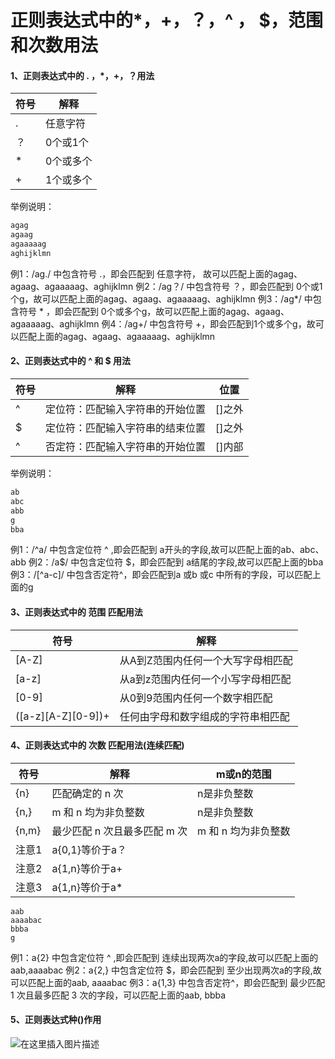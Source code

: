 # 正则表达式中的*，+，？，^ ， $，范围和次数用法

#### 1、正则表达式中的 . ，*，+，？用法

| 符号 | 解释      |
| ---- | --------- |
| .    | 任意字符  |
| ？   | 0个或1个  |
| *    | 0个或多个 |
| +    | 1个或多个 |

举例说明：

```js
agag
agaag
agaaaaag
aghijklmn 
```

例1：/ag./ 中包含符号 .，即会匹配到 任意字符， 故可以匹配上面的agag、agaag、agaaaaag、aghijklmn
例2：/ag？/ 中包含符号 ？，即会匹配到 0个或1个g，故可以匹配上面的agag、agaag、agaaaaag、aghijklmn
例3：/ag*/ 中包含符号 * ，即会匹配到 0个或多个g，故可以匹配上面的agag、agaag、agaaaaag、aghijklmn
例4：/ag+/ 中包含符号 +，即会匹配到1个或多个g，故可以匹配上面的agag、agaag、agaaaaag、aghijklmn

#### 2、正则表达式中的 ^ 和 $ 用法

| 符号 | 解释                             | 位置   |
| ---- | -------------------------------- | ------ |
| ^    | 定位符：匹配输入字符串的开始位置 | []之外 |
| $    | 定位符：匹配输入字符串的结束位置 | []之外 |
| ^    | 否定符：匹配输入字符串的开始位置 | []内部 |

举例说明：

```c
ab
abc
abb
g
bba
```

例1：/^a/ 中包含定位符 ^ ,即会匹配到 a开头的字段,故可以匹配上面的ab、abc、abb
例2：/a$/ 中包含定位符 $，即会匹配到 a结尾的字段,故可以匹配上面的bba
例3：/[^a-c]/ 中包含否定符^，即会匹配到a 或b 或c 中所有的字段，可以匹配上面的g

#### 3、正则表达式中的 范围 匹配用法

| 符号               | 解释                               |
| ------------------ | ---------------------------------- |
| [A-Z]              | 从A到Z范围内任何一个大写字母相匹配 |
| [a-z]              | 从a到z范围内任何一个小写字母相匹配 |
| [0-9]              | 从0到9范围内任何一个数字相匹配     |
| ([a-z][A-Z][0-9])+ | 任何由字母和数字组成的字符串相匹配 |

#### 4、正则表达式中的 次数 匹配用法(连续匹配)

| **符号** | **解释**                     | **m或n的范围**      |
| -------- | ---------------------------- | ------------------- |
| {n}      | 匹配确定的 n 次              | n是非负整数         |
| {n,}     | m 和 n 均为非负整数          | n是非负整数         |
| {n,m}    | 最少匹配 n 次且最多匹配 m 次 | m 和 n 均为非负整数 |
| 注意1    | a{0,1}等价于a？              |                     |
| 注意2    | a{1,n}等价于a+               |                     |
| 注意3    | a{1,n}等价于a*               |                     |

```
aab
aaaabac
bbba
g

```

例1：a{2} 中包含定位符 ^ ,即会匹配到 连续出现两次a的字段,故可以匹配上面的aab,aaaabac
例2：a{2,} 中包含定位符 $，即会匹配到 至少出现两次a的字段,故可以匹配上面的aab, aaaabac
例3：a{1,3} 中包含否定符^，即会匹配到 最少匹配 1 次且最多匹配 3 次的字段，可以匹配上面的aab, bbba

#### 5、正则表达式种()作用

![在这里插入图片描述](https://img-blog.csdnimg.cn/20200727174236277.png?x-oss-process=image/watermark,type_ZmFuZ3poZW5naGVpdGk,shadow_10,text_aHR0cHM6Ly9ibG9nLmNzZG4ubmV0L3dlaXhpbl80NjkzMjMwMw==,size_16,color_FFFFFF,t_70#pic_center)